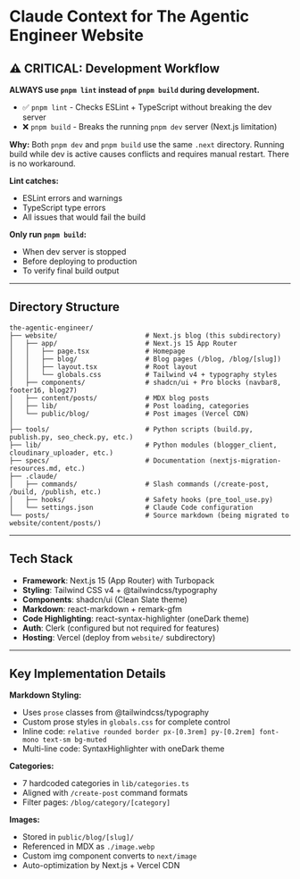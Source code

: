 # Claude Context for The Agentic Engineer Website

## ⚠️ CRITICAL: Development Workflow

**ALWAYS use `pnpm lint` instead of `pnpm build` during development.**

- ✅ `pnpm lint` - Checks ESLint + TypeScript without breaking the dev server
- ❌ `pnpm build` - Breaks the running `pnpm dev` server (Next.js limitation)

**Why:** Both `pnpm dev` and `pnpm build` use the same `.next` directory. Running build while dev is active causes conflicts and requires manual restart. There is no workaround.

**Lint catches:**
- ESLint errors and warnings
- TypeScript type errors
- All issues that would fail the build

**Only run `pnpm build`:**
- When dev server is stopped
- Before deploying to production
- To verify final build output

---

## Directory Structure

```
the-agentic-engineer/
├── website/                      # Next.js blog (this subdirectory)
│   ├── app/                      # Next.js 15 App Router
│   │   ├── page.tsx              # Homepage
│   │   ├── blog/                 # Blog pages (/blog, /blog/[slug])
│   │   ├── layout.tsx            # Root layout
│   │   └── globals.css           # Tailwind v4 + typography styles
│   ├── components/               # shadcn/ui + Pro blocks (navbar8, footer16, blog27)
│   ├── content/posts/            # MDX blog posts
│   ├── lib/                      # Post loading, categories
│   └── public/blog/              # Post images (Vercel CDN)
│
├── tools/                        # Python scripts (build.py, publish.py, seo_check.py, etc.)
├── lib/                          # Python modules (blogger_client, cloudinary_uploader, etc.)
├── specs/                        # Documentation (nextjs-migration-resources.md, etc.)
├── .claude/
│   ├── commands/                 # Slash commands (/create-post, /build, /publish, etc.)
│   ├── hooks/                    # Safety hooks (pre_tool_use.py)
│   └── settings.json             # Claude Code configuration
└── posts/                        # Source markdown (being migrated to website/content/posts/)
```

---

## Tech Stack

- **Framework**: Next.js 15 (App Router) with Turbopack
- **Styling**: Tailwind CSS v4 + @tailwindcss/typography
- **Components**: shadcn/ui (Clean Slate theme)
- **Markdown**: react-markdown + remark-gfm
- **Code Highlighting**: react-syntax-highlighter (oneDark theme)
- **Auth**: Clerk (configured but not required for features)
- **Hosting**: Vercel (deploy from `website/` subdirectory)

---

## Key Implementation Details

**Markdown Styling:**
- Uses `prose` classes from @tailwindcss/typography
- Custom prose styles in `globals.css` for complete control
- Inline code: `relative rounded border px-[0.3rem] py-[0.2rem] font-mono text-sm bg-muted`
- Multi-line code: SyntaxHighlighter with oneDark theme

**Categories:**
- 7 hardcoded categories in `lib/categories.ts`
- Aligned with `/create-post` command formats
- Filter pages: `/blog/category/[category]`

**Images:**
- Stored in `public/blog/[slug]/`
- Referenced in MDX as `./image.webp`
- Custom img component converts to `next/image`
- Auto-optimization by Next.js + Vercel CDN
